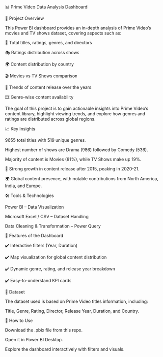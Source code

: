 📊 Prime Video Data Analysis Dashboard



🔎 Project Overview


This Power BI dashboard provides an in-depth analysis of Prime Video’s movies and TV shows dataset, covering aspects such as:


📌 Total titles, ratings, genres, and directors


🎭 Ratings distribution across shows

🌍 Content distribution by country


🎬 Movies vs TV Shows comparison


📅 Trends of content release over the years


🎞️ Genre-wise content availability


The goal of this project is to gain actionable insights into Prime Video’s content library, highlight viewing trends, and explore how genres and ratings are distributed across global regions.


📈 Key Insights


9655 total titles with 519 unique genres.


Highest number of shows are Drama (986) followed by Comedy (536).


Majority of content is Movies (81%), while TV Shows make up 19%.


📅 Strong growth in content release after 2015, peaking in 2020-21.


🌍 Global content presence, with notable contributions from North America, India, and Europe.


🛠️ Tools & Technologies


Power BI – Data Visualization


Microsoft Excel / CSV – Dataset Handling


Data Cleaning & Transformation – Power Query


🚀 Features of the Dashboard

✔️ Interactive filters (Year, Duration)

✔️ Map visualization for global content distribution

✔️ Dynamic genre, rating, and release year breakdown

✔️ Easy-to-understand KPI cards


📂 Dataset

The dataset used is based on Prime Video titles information, including:

Title, Genre, Rating, Director, Release Year, Duration, and Country.

📌 How to Use

Download the .pbix file from this repo.

Open it in Power BI Desktop.

Explore the dashboard interactively with filters and visuals.
